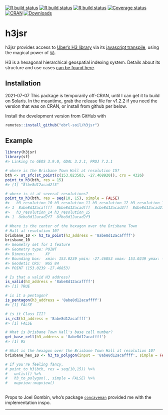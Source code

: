 
<!-- README.md is generated from README.Rmd. Please edit that file -->

[![R build
status](https://github.com/obrl-soil/h3jsr/workflows/R-CMD-check/badge.svg)](https://github.com/obrl-soil/h3jsr/actions)
[![R build
status](https://github.com/obrl-soil/h3jsr/workflows/test-coverage/badge.svg)](https://github.com/obrl-soil/h3jsr/actions)
[![R build
status](https://github.com/obrl-soil/h3jsr/workflows/pkgdown/badge.svg)](https://github.com/obrl-soil/h3jsr/actions)
[![Coverage
status](https://codecov.io/gh/obrl-soil/h3jsr/branch/master/graph/badge.svg)](https://codecov.io/github/obrl-soil/h3jsr?branch=master)
[![CRAN](https://www.r-pkg.org/badges/version/h3jsr)](https://cran.r-project.org/package=h3jsr)
[![Downloads](https://cranlogs.r-pkg.org/badges/grand-total/h3jsr)](https://www.r-pkg.org/pkg/h3jsr)

# h3jsr

h3jsr provides access to [Uber’s H3 library](https://github.com/uber/h3)
via its [javascript transpile](https://github.com/uber/h3-js), using the
magical power of [`V8`](https://github.com/jeroen/v8).

H3 is a hexagonal hierarchical geospatial indexing system. Details about
its structure and use cases [can be found
here](https://h3geo.org/docs/).

## Installation

2021-07-07 This package is temporarily off-CRAN, until I can get it to
build on Solaris. In the meantime, grab the release file for v1.2.2 if
you need the version that was on CRAN, or install from github per below.

Install the development version from GitHub with

``` r
remotes::install_github("obrl-soil/h3jsr")
```

## Example

``` r
library(h3jsr)
library(sf)
#> Linking to GEOS 3.9.0, GDAL 3.2.1, PROJ 7.2.1

# where is the Brisbane Town Hall at resolution 15?
bth <- st_sfc(st_point(c(153.023503, -27.468920)), crs = 4326)
point_to_h3(bth, res = 15)
#> [1] "8fbe8d12acad2f3"

# where is it at several resolutions?
point_to_h3(bth, res = seq(10, 15), simple = FALSE)
#>   h3_resolution_10 h3_resolution_11 h3_resolution_12 h3_resolution_13
#> 1  8abe8d12acaffff  8bbe8d12acadfff  8cbe8d12acad3ff  8dbe8d12acad2ff
#>   h3_resolution_14 h3_resolution_15
#> 1  8ebe8d12acad2f7  8fbe8d12acad2f3

# Where is the center of the hexagon over the Brisbane Town 
# Hall at resolution 10?
brisbane_10 <- h3_to_point(h3_address = '8abe8d12acaffff')
brisbane_10
#> Geometry set for 1 feature 
#> Geometry type: POINT
#> Dimension:     XY
#> Bounding box:  xmin: 153.0239 ymin: -27.46853 xmax: 153.0239 ymax: -27.46853
#> Geodetic CRS:  WGS 84
#> POINT (153.0239 -27.46853)

# Is that a valid H3 address?
is_valid(h3_address = '8abe8d12acaffff')
#> [1] TRUE

# is it a pentagon?
is_pentagon(h3_address = '8abe8d12acaffff')
#> [1] FALSE

# is it Class III?
is_rc3(h3_address = '8abe8d12acaffff')
#> [1] FALSE

# What is Brisbane Town Hall's base cell number?
get_base_cell(h3_address = '8abe8d12acaffff')
#> [1] 95

# What is the hexagon over the Brisbane Town Hall at resolution 10?
brisbane_hex_10 <- h3_to_polygon(input = '8abe8d12acaffff', simple = FALSE)

# if you're feeling fancy,
# point_to_h3(bth, res = seq(10,15)) %>%
#   unlist() %>%
#   h3_to_polygon(., simple = FALSE) %>%
#   mapview::mapview()
  
```

Props to Joel Gombin, who’s package
[`concaveman`](https://github.com/joelgombin/concaveman) provided me
with the implementation inspo.

------------------------------------------------------------------------

